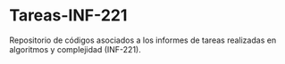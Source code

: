 # Tareas-INF-221
Repositorio de códigos asociados a los informes de tareas realizadas en algoritmos y complejidad (INF-221). 

